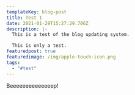 ```yaml
---
templateKey: blog-post
title: Test 1
date: 2021-01-29T15:27:29.706Z
description: |-
  This is a test of the blog updating system.

  This is only a test.
featuredpost: true
featuredimage: /img/apple-touch-icon.png
tags:
  - "#test"
---
```

Beeeeeeeeeeeeeep!